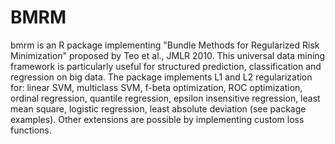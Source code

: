 BMRM
===============
bmrm is an R package implementing "Bundle Methods for Regularized Risk Minimization" proposed by Teo et al., JMLR 2010. This universal data mining framework is particularly useful for structured prediction, classification and regression on big data. The package implements L1 and L2 regularization for: linear SVM, multiclass SVM, f-beta optimization, ROC optimization, ordinal regression, quantile regression, epsilon insensitive regression, least mean square, logistic regression, least absolute deviation (see package examples). Other extensions are possible by implementing custom loss functions.

